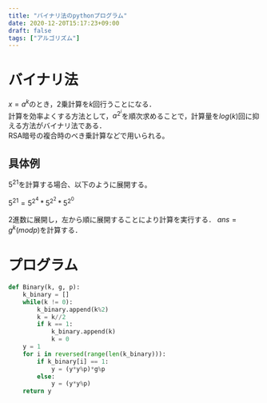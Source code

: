 ```yaml
---
title: "バイナリ法のpythonプログラム"
date: 2020-12-20T15:17:23+09:00
draft: false
tags: ["アルゴリズム"] 
---
```

<!--more-->
# バイナリ法
$x=a^k$のとき，2乗計算を$k$回行うことになる．  
計算を効率よくする方法として，$a^{2^i}$を順次求めることで，計算量を$log(k)$回に抑える方法がバイナリ法である．  
RSA暗号の複合時のべき乗計算などで用いられる。
## 具体例
$5^{21}$を計算する場合、以下のように展開する。

$5^{21}=5^{2^4}*5^{2^2}*5^{2^0}$ 

2進数に展開し，左から順に展開することにより計算を実行する． 
$ans= g^k(mod p)$を計算する．

# プログラム
```binary.py
def Binary(k, g, p):
    k_binary = []
    while(k != 0):
        k_binary.append(k%2)
        k = k//2
        if k == 1:
            k_binary.append(k)
            k = 0
    y = 1
    for i in reversed(range(len(k_binary))):
        if k_binary[i] == 1:
            y = (y*y%p)*g%p
        else:
            y = (y*y%p)
    return y
```
